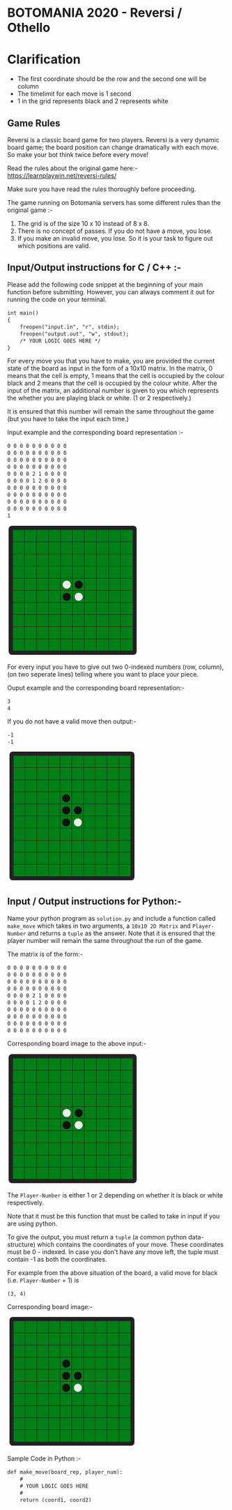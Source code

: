 # BOTOMANIA 2020 - Reversi / Othello

# Clarification
- The first coordinate should be the row and the second one will be column
- The timelimit for each move is 1 second
- 1 in the grid represents black and 2 represents white

## Game Rules

Reversi is a classic board game for two players. Reversi is a very dynamic board game; the board position can change dramatically with each move. So make your bot think twice before every move!

Read the rules about the original game here:- https://learnplaywin.net/reversi-rules/

Make sure you have read the rules thoroughly before proceeding.

The game running on Botomania servers has some different rules than the original game :-
1. The grid is of the size 10 x 10 instead of 8 x 8.
2. There is no concept of passes. If you do not have a move, you lose.
3. If you make an invalid move, you lose. So it is your task to figure out which positions are valid.

## Input/Output instructions for C / C++ :-

Please add the following code snippet at the beginning of your main function before submitting. However, you can always comment it out for running the code on your terminal.

~~~
int main()
{
    freopen("input.in", "r", stdin);
    freopen("output.out", "w", stdout);
    /* YOUR LOGIC GOES HERE */
}
~~~


For every move you that you have to make, you are provided the current state of the board as input in the form of a 10x10 matrix. In the matrix, 0 means that the cell is empty, 1 means that the cell is occupied by the colour black and 2 means that the cell is occupied by the colour white. After the input of the matrix, an additional number is given to you which represents the whether you are playing black or white. (1 or 2 respectively.)

It is ensured that this number will remain the same throughout the game (but you have to take the input each time.)

Input example and the corresponding board representation :- 
~~~
0 0 0 0 0 0 0 0 0 0
0 0 0 0 0 0 0 0 0 0
0 0 0 0 0 0 0 0 0 0
0 0 0 0 0 0 0 0 0 0
0 0 0 0 2 1 0 0 0 0
0 0 0 0 1 2 0 0 0 0
0 0 0 0 0 0 0 0 0 0
0 0 0 0 0 0 0 0 0 0
0 0 0 0 0 0 0 0 0 0
0 0 0 0 0 0 0 0 0 0
1
~~~

<img src="board.png" width="300" height="300">

For every input you have to give out two 0-indexed numbers (row, column), (on two seperate lines) telling where you want to place your piece.

Ouput example and the corresponding board representation:-

~~~
3
4
~~~

If you do not have a valid move then output:-

~~~
-1
-1
~~~

<img src="move.png" width="300" height="300">

## Input / Output instructions for Python:-
Name your python program as `solution.py` and include a function called `make_move` which takes in two arguments, a `10x10 2D Matrix` and `Player-Number` and returns a `tuple` as the answer. Note that it is ensured that the player number will remain the same throughout the run of the game.

The matrix is of the form:-
~~~
0 0 0 0 0 0 0 0 0 0
0 0 0 0 0 0 0 0 0 0
0 0 0 0 0 0 0 0 0 0
0 0 0 0 0 0 0 0 0 0
0 0 0 0 2 1 0 0 0 0
0 0 0 0 1 2 0 0 0 0
0 0 0 0 0 0 0 0 0 0
0 0 0 0 0 0 0 0 0 0
0 0 0 0 0 0 0 0 0 0
0 0 0 0 0 0 0 0 0 0
~~~

Corresponding board image to the  above input:-

<img src="board.png" width="300" height="300">


The `Player-Number` is either 1 or 2 depending on whether it is black or white respectively.

Note that it must be this function that must be called to take in input if you are using python.

To give the output, you must return a `tuple` (a common python data-structure) which contains the coordinates of your move. These coordinates must be 0 - indexed. In case you don't have any move left, the tuple must contain -1 as both the coordinates.

For example from the above situation of the board, a valid move for black (i.e. `Player-Number` =  1) is
~~~
(3, 4)
~~~
Corresponding board image:-

<img src="move.png" width="300" height="300">

Sample Code in Python :-
~~~
def make_move(board_rep, player_num):
    #
    # YOUR LOGIC GOES HERE
    #
    return (coord1, coord2)
~~~